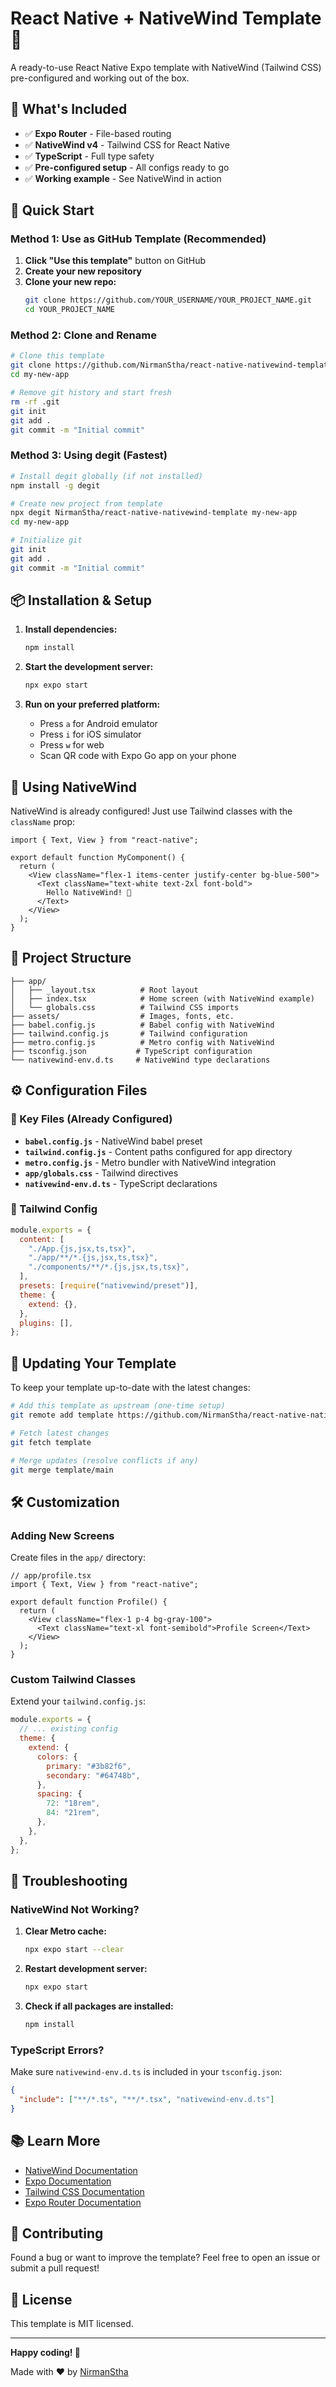 # React Native + NativeWind Template 🚀

A ready-to-use React Native Expo template with NativeWind (Tailwind CSS) pre-configured and working out of the box.

## 🎯 What's Included

- ✅ **Expo Router** - File-based routing
- ✅ **NativeWind v4** - Tailwind CSS for React Native
- ✅ **TypeScript** - Full type safety
- ✅ **Pre-configured setup** - All configs ready to go
- ✅ **Working example** - See NativeWind in action

## 🚀 Quick Start

### Method 1: Use as GitHub Template (Recommended)

1. **Click "Use this template"** button on GitHub
2. **Create your new repository**
3. **Clone your new repo:**
   ```bash
   git clone https://github.com/YOUR_USERNAME/YOUR_PROJECT_NAME.git
   cd YOUR_PROJECT_NAME
   ```

### Method 2: Clone and Rename

```bash
# Clone this template
git clone https://github.com/NirmanStha/react-native-nativewind-template.git my-new-app
cd my-new-app

# Remove git history and start fresh
rm -rf .git
git init
git add .
git commit -m "Initial commit"
```

### Method 3: Using degit (Fastest)

```bash
# Install degit globally (if not installed)
npm install -g degit

# Create new project from template
npx degit NirmanStha/react-native-nativewind-template my-new-app
cd my-new-app

# Initialize git
git init
git add .
git commit -m "Initial commit"
```

## 📦 Installation & Setup

1. **Install dependencies:**

   ```bash
   npm install
   ```

2. **Start the development server:**

   ```bash
   npx expo start
   ```

3. **Run on your preferred platform:**
   - Press `a` for Android emulator
   - Press `i` for iOS simulator
   - Press `w` for web
   - Scan QR code with Expo Go app on your phone

## 🎨 Using NativeWind

NativeWind is already configured! Just use Tailwind classes with the `className` prop:

```tsx
import { Text, View } from "react-native";

export default function MyComponent() {
  return (
    <View className="flex-1 items-center justify-center bg-blue-500">
      <Text className="text-white text-2xl font-bold">
        Hello NativeWind! 🎉
      </Text>
    </View>
  );
}
```

## 📁 Project Structure

```
├── app/
│   ├── _layout.tsx          # Root layout
│   ├── index.tsx            # Home screen (with NativeWind example)
│   └── globals.css          # Tailwind CSS imports
├── assets/                  # Images, fonts, etc.
├── babel.config.js          # Babel config with NativeWind
├── tailwind.config.js       # Tailwind configuration
├── metro.config.js          # Metro config with NativeWind
├── tsconfig.json           # TypeScript configuration
└── nativewind-env.d.ts     # NativeWind type declarations
```

## ⚙️ Configuration Files

### 🔧 Key Files (Already Configured)

- **`babel.config.js`** - NativeWind babel preset
- **`tailwind.config.js`** - Content paths configured for app directory
- **`metro.config.js`** - Metro bundler with NativeWind integration
- **`app/globals.css`** - Tailwind directives
- **`nativewind-env.d.ts`** - TypeScript declarations

### 🎨 Tailwind Config

```javascript
module.exports = {
  content: [
    "./App.{js,jsx,ts,tsx}",
    "./app/**/*.{js,jsx,ts,tsx}",
    "./components/**/*.{js,jsx,ts,tsx}",
  ],
  presets: [require("nativewind/preset")],
  theme: {
    extend: {},
  },
  plugins: [],
};
```

## 🔄 Updating Your Template

To keep your template up-to-date with the latest changes:

```bash
# Add this template as upstream (one-time setup)
git remote add template https://github.com/NirmanStha/react-native-nativewind-template.git

# Fetch latest changes
git fetch template

# Merge updates (resolve conflicts if any)
git merge template/main
```

## 🛠️ Customization

### Adding New Screens

Create files in the `app/` directory:

```tsx
// app/profile.tsx
import { Text, View } from "react-native";

export default function Profile() {
  return (
    <View className="flex-1 p-4 bg-gray-100">
      <Text className="text-xl font-semibold">Profile Screen</Text>
    </View>
  );
}
```

### Custom Tailwind Classes

Extend your `tailwind.config.js`:

```javascript
module.exports = {
  // ... existing config
  theme: {
    extend: {
      colors: {
        primary: "#3b82f6",
        secondary: "#64748b",
      },
      spacing: {
        72: "18rem",
        84: "21rem",
      },
    },
  },
};
```

## 🐛 Troubleshooting

### NativeWind Not Working?

1. **Clear Metro cache:**

   ```bash
   npx expo start --clear
   ```

2. **Restart development server:**

   ```bash
   npx expo start
   ```

3. **Check if all packages are installed:**
   ```bash
   npm install
   ```

### TypeScript Errors?

Make sure `nativewind-env.d.ts` is included in your `tsconfig.json`:

```json
{
  "include": ["**/*.ts", "**/*.tsx", "nativewind-env.d.ts"]
}
```

## 📚 Learn More

- [NativeWind Documentation](https://www.nativewind.dev/)
- [Expo Documentation](https://docs.expo.dev/)
- [Tailwind CSS Documentation](https://tailwindcss.com/docs)
- [Expo Router Documentation](https://docs.expo.dev/router/introduction/)

## 🤝 Contributing

Found a bug or want to improve the template? Feel free to open an issue or submit a pull request!

## 📄 License

This template is MIT licensed.

---

**Happy coding! 🎉**

Made with ❤️ by [NirmanStha](https://github.com/NirmanStha)
